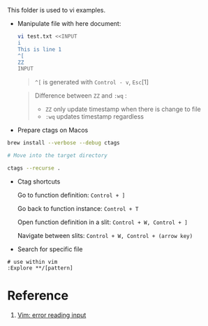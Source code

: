 This folder is used to vi examples.


- Manipulate file with here document:

    ``` bash
    vi test.txt <<INPUT
    i
    This is line 1
    ^[
    ZZ
    INPUT
    ```

    > `^[` is generated with `Control - v`, `Esc`[1]

    > Difference between `ZZ` and `:wq` :
    > - `ZZ` only update timestamp when there is change to file
    > - `:wq` updates timestamp regardless

- Prepare ctags on Macos

``` bash
brew install --verbose --debug ctags 

# Move into the target directory

ctags --recurse .
```

- Ctag shortcuts

    Go to function definition: `Control + ]`

    Go back to function instance: `Control + T`

    Open function definition in a slit: `Control + W, Control + ]` 

    Navigate between slits: `Control + W, Control + (arrow key)`

- Search for specific file 

```
# use within vim
:Explore **/[pattern]
```


# Reference

1. [Vim: error reading input](https://stackoverflow.com/questions/40319486/vim-error-reading-input#answer-40321262)
